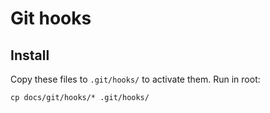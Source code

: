 # Git hooks

## Install

Copy these files to `.git/hooks/` to activate them. Run in root:

`cp docs/git/hooks/* .git/hooks/`
